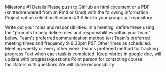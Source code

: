 Milestone #1 Details
Please push to GitHub an html document or a PDF (knitted/rendered from an Rmd or Qmd) with the following information
Project option selection
   Scenario #3
A link to your group’s git repository


Write out your roles and responsibilities. In a meeting, define these using the "prompts to help define roles and responsibilities within your team" below.
Team's preferred communication method 
   text
Team's preferred meeting times and frequency 
  9-9:30pm PST
Other times as scheduled. 
  Meeting weekly or every other week
Team's preferred method for tracking progress
   Text when each task is completed.
   Keep rubrics in google doc, will update with progress/questions
Point person for contacting course facilitators with questions
   We will share responsibility
